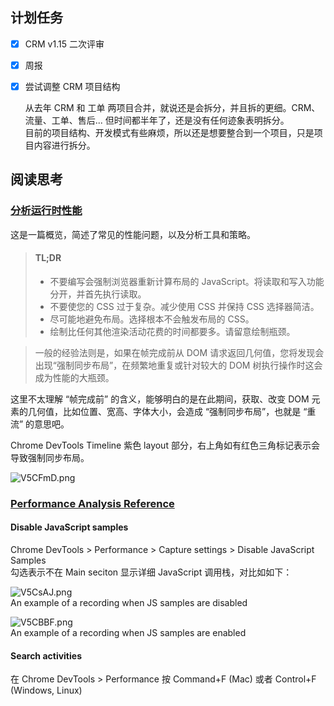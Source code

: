 ## 计划任务

- [x] CRM v1.15 二次评审

- [x] 周报

- [x] 尝试调整 CRM 项目结构

  从去年 CRM 和 工单 两项目合并，就说还是会拆分，并且拆的更细。CRM、流量、工单、售后... 但时间都半年了，还是没有任何迹象表明拆分。  
  目前的项目结构、开发模式有些麻烦，所以还是想要整合到一个项目，只是项目内容进行拆分。

## 阅读思考

### [分析运行时性能](https://developers.google.com/web/tools/chrome-devtools/rendering-tools/)

这是一篇概览，简述了常见的性能问题，以及分析工具和策略。

> #### TL;DR
>
> - 不要编写会强制浏览器重新计算布局的 JavaScript。将读取和写入功能分开，并首先执行读取。
> - 不要使您的 CSS 过于复杂。减少使用 CSS 并保持 CSS 选择器简洁。
> - 尽可能地避免布局。选择根本不会触发布局的 CSS。
> - 绘制比任何其他渲染活动花费的时间都要多。请留意绘制瓶颈。

> 一般的经验法则是，如果在帧完成前从 DOM 请求返回几何值，您将发现会出现“强制同步布局”，在频繁地重复或针对较大的 DOM 树执行操作时这会成为性能的大瓶颈。

这里不太理解 “帧完成前” 的含义，能够明白的是在此期间，获取、改变 DOM 元素的几何值，比如位置、宽高、字体大小，会造成 “强制同步布局”，也就是 “重流” 的意思吧。

Chrome DevTools Timeline 紫色 layout 部分，右上角如有红色三角标记表示会导致强制同步布局。

![V5CFmD.png](https://s2.ax1x.com/2019/06/14/V5CFmD.png)

### [Performance Analysis Reference](https://developers.google.com/web/tools/chrome-devtools/evaluate-performance/reference)

#### Disable JavaScript samples

Chrome DevTools > Performance > Capture settings > Disable JavaScript Samples  
 勾选表示不在 Main seciton 显示详细 JavaScript 调用栈，对比如如下：

![V5CsAJ.png](https://s2.ax1x.com/2019/06/14/V5CsAJ.png)  
 An example of a recording when JS samples are disabled

![V5CBBF.png](https://s2.ax1x.com/2019/06/14/V5CBBF.png)  
 An example of a recording when JS samples are enabled

#### Search activities

在 Chrome DevTools > Performance 按 Command+F (Mac) 或者 Control+F (Windows, Linux)
